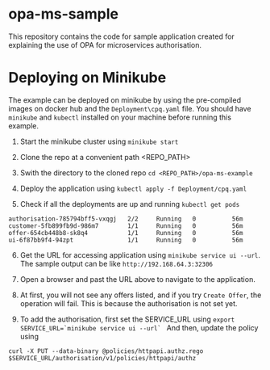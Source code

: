 # opa-ms-sample
This repository contains the code for sample application created for explaining the use of OPA for microservices authorisation.

# Deploying on Minikube

The example can be deployed on minikube by using the pre-compiled images on docker hub and the `Deployment\cpq.yaml` file.
You should have `minikube` and `kubectl` installed on your machine before running this example.

1. Start the minikube cluster using
```minikube start```

2. Clone the repo at a convenient path <REPO_PATH>
  
3. Swith the directory to the cloned repo
```cd <REPO_PATH>/opa-ms-example```

4. Deploy the application using 
```kubectl apply -f Deployment/cpq.yaml```

5. Check if all the deployments are up and running
```kubectl get pods```

```NAME                             READY   STATUS    RESTARTS   AGE
authorisation-785794bff5-vxqgj   2/2     Running   0          56m
customer-5fb899fb9d-986m7        1/1     Running   0          56m
offer-654cb448b8-sk8q4           1/1     Running   0          56m
ui-6f87bb9f4-94zpt               1/1     Running   0          56m
```
6. Get the URL for accessing application using ```minikube service ui --url```. The sample output can be like ```http://192.168.64.3:32306```

7. Open a browser and past the URL above to navigate to the application.

8. At first, you will not see any offers listed, and if you try  `Create Offer`, the operation will fail. This is because the authorisation is not set yet.

9. To add the authorisation, first set the SERVICE_URL using ```export SERVICE_URL=`minikube service ui --url` ```
And then, update the policy using 

```curl -X PUT --data-binary @policies/httpapi.authz.rego $SERVICE_URL/authorisation/v1/policies/httpapi/authz```

